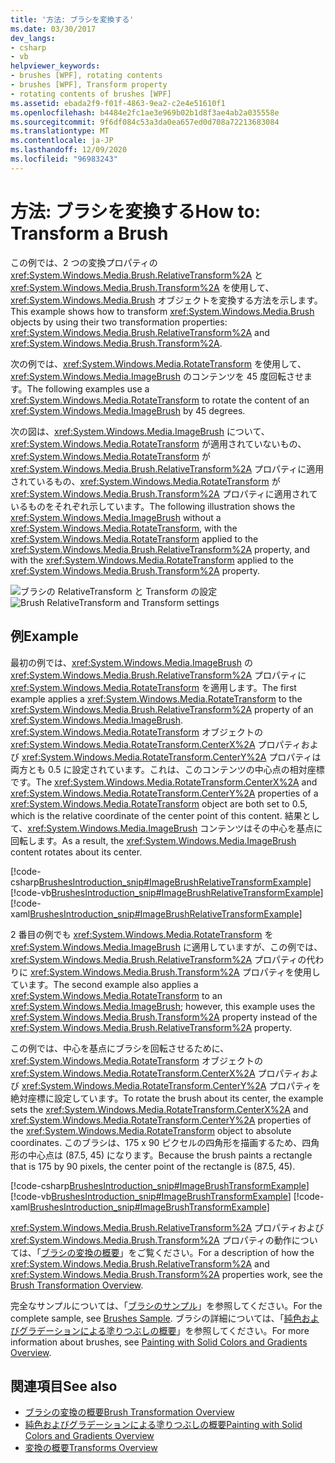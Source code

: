 ```yaml
---
title: '方法: ブラシを変換する'
ms.date: 03/30/2017
dev_langs:
- csharp
- vb
helpviewer_keywords:
- brushes [WPF], rotating contents
- brushes [WPF], Transform property
- rotating contents of brushes [WPF]
ms.assetid: ebada2f9-f01f-4863-9ea2-c2e4e51610f1
ms.openlocfilehash: b4484e2fc1ae3e969b02b1d8f3ae4ab2a035558e
ms.sourcegitcommit: 9f6df084c53a3da0ea657ed0d708a72213683084
ms.translationtype: MT
ms.contentlocale: ja-JP
ms.lasthandoff: 12/09/2020
ms.locfileid: "96983243"
---
```

# <a name="how-to-transform-a-brush"></a><span data-ttu-id="7f245-102">方法: ブラシを変換する</span><span class="sxs-lookup"><span data-stu-id="7f245-102">How to: Transform a Brush</span></span>
<span data-ttu-id="7f245-103">この例では、2 つの変換プロパティの <xref:System.Windows.Media.Brush.RelativeTransform%2A> と <xref:System.Windows.Media.Brush.Transform%2A> を使用して、<xref:System.Windows.Media.Brush> オブジェクトを変換する方法を示します。</span><span class="sxs-lookup"><span data-stu-id="7f245-103">This example shows how to transform <xref:System.Windows.Media.Brush> objects by using their two transformation properties: <xref:System.Windows.Media.Brush.RelativeTransform%2A> and <xref:System.Windows.Media.Brush.Transform%2A>.</span></span>  
  
 <span data-ttu-id="7f245-104">次の例では、<xref:System.Windows.Media.RotateTransform> を使用して、<xref:System.Windows.Media.ImageBrush> のコンテンツを 45 度回転させます。</span><span class="sxs-lookup"><span data-stu-id="7f245-104">The following examples use a <xref:System.Windows.Media.RotateTransform> to rotate the content of an <xref:System.Windows.Media.ImageBrush> by 45 degrees.</span></span>  
  
 <span data-ttu-id="7f245-105">次の図は、<xref:System.Windows.Media.ImageBrush> について、<xref:System.Windows.Media.RotateTransform> が適用されていないもの、<xref:System.Windows.Media.RotateTransform> が <xref:System.Windows.Media.Brush.RelativeTransform%2A> プロパティに適用されているもの、<xref:System.Windows.Media.RotateTransform> が <xref:System.Windows.Media.Brush.Transform%2A> プロパティに適用されているものをそれぞれ示しています。</span><span class="sxs-lookup"><span data-stu-id="7f245-105">The following illustration shows the <xref:System.Windows.Media.ImageBrush> without a <xref:System.Windows.Media.RotateTransform>, with the <xref:System.Windows.Media.RotateTransform> applied to the <xref:System.Windows.Media.Brush.RelativeTransform%2A> property, and with the <xref:System.Windows.Media.RotateTransform> applied to the <xref:System.Windows.Media.Brush.Transform%2A> property.</span></span>  
  
 <span data-ttu-id="7f245-106">![ブラシの RelativeTransform と Transform の設定](./media/wcpsdk-graphicsmm-transformandrelativetransform.png "wcpsdk_graphicsmm_transformandrelativetransform")</span><span class="sxs-lookup"><span data-stu-id="7f245-106">![Brush RelativeTransform and Transform settings](./media/wcpsdk-graphicsmm-transformandrelativetransform.png "wcpsdk_graphicsmm_transformandrelativetransform")</span></span>  
  
## <a name="example"></a><span data-ttu-id="7f245-107">例</span><span class="sxs-lookup"><span data-stu-id="7f245-107">Example</span></span>  
 <span data-ttu-id="7f245-108">最初の例では、<xref:System.Windows.Media.ImageBrush> の <xref:System.Windows.Media.Brush.RelativeTransform%2A> プロパティに <xref:System.Windows.Media.RotateTransform> を適用します。</span><span class="sxs-lookup"><span data-stu-id="7f245-108">The first example applies a <xref:System.Windows.Media.RotateTransform> to the <xref:System.Windows.Media.Brush.RelativeTransform%2A> property of an <xref:System.Windows.Media.ImageBrush>.</span></span> <span data-ttu-id="7f245-109"><xref:System.Windows.Media.RotateTransform> オブジェクトの <xref:System.Windows.Media.RotateTransform.CenterX%2A> プロパティおよび <xref:System.Windows.Media.RotateTransform.CenterY%2A> プロパティは両方とも 0.5 に設定されています。これは、このコンテンツの中心点の相対座標です。</span><span class="sxs-lookup"><span data-stu-id="7f245-109">The <xref:System.Windows.Media.RotateTransform.CenterX%2A> and <xref:System.Windows.Media.RotateTransform.CenterY%2A> properties of a <xref:System.Windows.Media.RotateTransform> object are both set to 0.5, which is the relative coordinate of the center point of this content.</span></span> <span data-ttu-id="7f245-110">結果として、<xref:System.Windows.Media.ImageBrush> コンテンツはその中心を基点に回転します。</span><span class="sxs-lookup"><span data-stu-id="7f245-110">As a result, the <xref:System.Windows.Media.ImageBrush> content rotates about its center.</span></span>  
  
 [!code-csharp[BrushesIntroduction_snip#ImageBrushRelativeTransformExample](~/samples/snippets/csharp/VS_Snippets_Wpf/BrushesIntroduction_snip/CSharp/BrushTransformExample.cs#imagebrushrelativetransformexample)]
 [!code-vb[BrushesIntroduction_snip#ImageBrushRelativeTransformExample](~/samples/snippets/visualbasic/VS_Snippets_Wpf/BrushesIntroduction_snip/visualbasic/brushtransformexample.vb#imagebrushrelativetransformexample)]
 [!code-xaml[BrushesIntroduction_snip#ImageBrushRelativeTransformExample](~/samples/snippets/xaml/VS_Snippets_Wpf/BrushesIntroduction_snip/XAML/BrushTransformExample.xaml#imagebrushrelativetransformexample)]  
  
 <span data-ttu-id="7f245-111">2 番目の例でも <xref:System.Windows.Media.RotateTransform> を <xref:System.Windows.Media.ImageBrush> に適用していますが、この例では、<xref:System.Windows.Media.Brush.RelativeTransform%2A> プロパティの代わりに <xref:System.Windows.Media.Brush.Transform%2A> プロパティを使用しています。</span><span class="sxs-lookup"><span data-stu-id="7f245-111">The second example also applies a <xref:System.Windows.Media.RotateTransform> to an <xref:System.Windows.Media.ImageBrush>; however, this example uses the <xref:System.Windows.Media.Brush.Transform%2A> property instead of the <xref:System.Windows.Media.Brush.RelativeTransform%2A> property.</span></span>  
  
 <span data-ttu-id="7f245-112">この例では、中心を基点にブラシを回転させるために、<xref:System.Windows.Media.RotateTransform> オブジェクトの <xref:System.Windows.Media.RotateTransform.CenterX%2A> プロパティおよび <xref:System.Windows.Media.RotateTransform.CenterY%2A> プロパティを絶対座標に設定しています。</span><span class="sxs-lookup"><span data-stu-id="7f245-112">To rotate the brush about its center, the example sets the <xref:System.Windows.Media.RotateTransform.CenterX%2A> and <xref:System.Windows.Media.RotateTransform.CenterY%2A> properties of the <xref:System.Windows.Media.RotateTransform> object to absolute coordinates.</span></span> <span data-ttu-id="7f245-113">このブラシは、175 x 90 ピクセルの四角形を描画するため、四角形の中心点は (87.5, 45) になります。</span><span class="sxs-lookup"><span data-stu-id="7f245-113">Because the brush paints a rectangle that is 175 by 90 pixels, the center point of the rectangle is (87.5, 45).</span></span>  
  
 [!code-csharp[BrushesIntroduction_snip#ImageBrushTransformExample](~/samples/snippets/csharp/VS_Snippets_Wpf/BrushesIntroduction_snip/CSharp/BrushTransformExample.cs#imagebrushtransformexample)]
 [!code-vb[BrushesIntroduction_snip#ImageBrushTransformExample](~/samples/snippets/visualbasic/VS_Snippets_Wpf/BrushesIntroduction_snip/visualbasic/brushtransformexample.vb#imagebrushtransformexample)]
 [!code-xaml[BrushesIntroduction_snip#ImageBrushTransformExample](~/samples/snippets/xaml/VS_Snippets_Wpf/BrushesIntroduction_snip/XAML/BrushTransformExample.xaml#imagebrushtransformexample)]  
  
 <span data-ttu-id="7f245-114"><xref:System.Windows.Media.Brush.RelativeTransform%2A> プロパティおよび <xref:System.Windows.Media.Brush.Transform%2A> プロパティの動作については、「[ブラシの変換の概要](brush-transformation-overview.md)」をご覧ください。</span><span class="sxs-lookup"><span data-stu-id="7f245-114">For a description of how the <xref:System.Windows.Media.Brush.RelativeTransform%2A> and <xref:System.Windows.Media.Brush.Transform%2A> properties work, see the [Brush Transformation Overview](brush-transformation-overview.md).</span></span>  
  
 <span data-ttu-id="7f245-115">完全なサンプルについては、「[ブラシのサンプル](https://github.com/Microsoft/WPF-Samples/tree/master/Graphics/Brushes)」を参照してください。</span><span class="sxs-lookup"><span data-stu-id="7f245-115">For the complete sample, see [Brushes Sample](https://github.com/Microsoft/WPF-Samples/tree/master/Graphics/Brushes).</span></span> <span data-ttu-id="7f245-116">ブラシの詳細については、「[純色およびグラデーションによる塗りつぶしの概要](painting-with-solid-colors-and-gradients-overview.md)」を参照してください。</span><span class="sxs-lookup"><span data-stu-id="7f245-116">For more information about brushes, see [Painting with Solid Colors and Gradients Overview](painting-with-solid-colors-and-gradients-overview.md).</span></span>  
  
## <a name="see-also"></a><span data-ttu-id="7f245-117">関連項目</span><span class="sxs-lookup"><span data-stu-id="7f245-117">See also</span></span>

- [<span data-ttu-id="7f245-118">ブラシの変換の概要</span><span class="sxs-lookup"><span data-stu-id="7f245-118">Brush Transformation Overview</span></span>](brush-transformation-overview.md)
- [<span data-ttu-id="7f245-119">純色およびグラデーションによる塗りつぶしの概要</span><span class="sxs-lookup"><span data-stu-id="7f245-119">Painting with Solid Colors and Gradients Overview</span></span>](painting-with-solid-colors-and-gradients-overview.md)
- [<span data-ttu-id="7f245-120">変換の概要</span><span class="sxs-lookup"><span data-stu-id="7f245-120">Transforms Overview</span></span>](transforms-overview.md)
